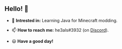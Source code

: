 ## Hello! 👋

- 🤔 **Intrested in:** Learning Java for Minecraft modding.

- 📫 **How to reach me:** he3als#3932 (on [Discord](https://discord.com/)).

- 😃 **Have a good day!**
